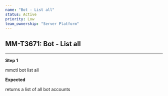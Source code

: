 ```yaml
---
name: "Bot - List all"
status: Active
priority: Low
team_ownership: "Server Platform"
---
```


## MM-T3671: Bot - List all

---

**Step 1**

mmctl bot list all

**Expected**

returns a list of all bot accounts
